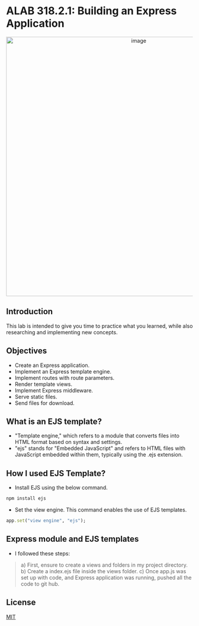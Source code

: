
# ALAB 318.2.1: Building an Express Application

<div align="center">
<img width="700" alt="image" src="assets/NACHA.gif">
</div>


## Introduction
This lab is intended to give you time to practice what you learned, while also researching and implementing new concepts.

## Objectives
- Create an Express application.
- Implement an Express template engine.
- Implement routes with route parameters.
- Render template views.
- Implement Express middleware.
- Serve static files.
- Send files for download.


## What is an EJS template?
- "Template engine," which refers to a module that converts files into HTML format based on syntax and settings.
- "ejs" stands for "Embedded JavaScript" and refers to HTML files with JavaScript embedded within them, typically using the .ejs extension.

## How I used EJS Template? 
- Install EJS using the below command.

```rb
npm install ejs
```

- Set the view engine. This command enables the use of EJS templates.
  
```rb
app.set("view engine", "ejs");
```

## Express module and EJS templates
- I followed these steps:

>a) First, ensure to create a views and folders in my project directory.
>b) Create a index.ejs file inside the views folder.
>c) Once app.js was set up with code, and Express application was running, pushed all the code to git hub. 

## License

[MIT](https://choosealicense.com/licenses/mit/)
